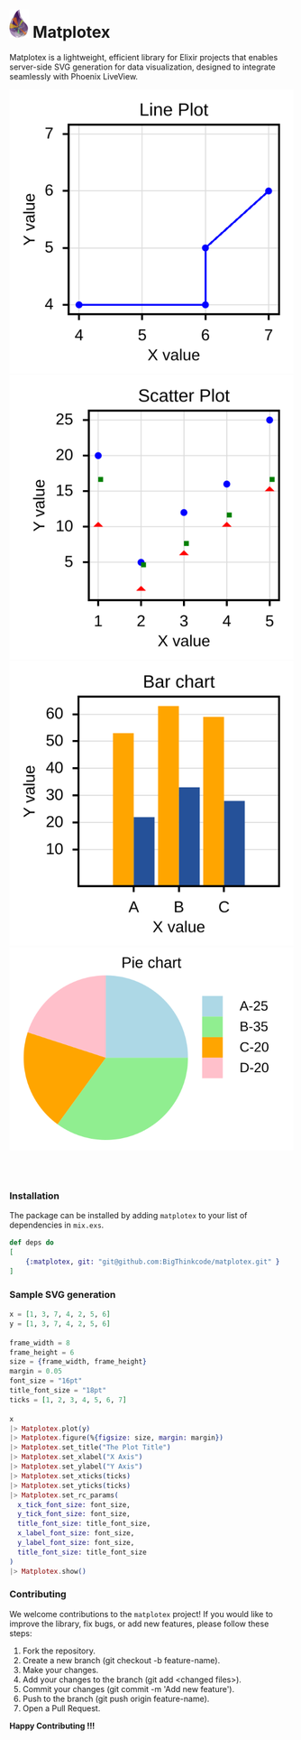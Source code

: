 # <img src="assets/images/matplotex_logo.png" height="50" /> Matplotex

Matplotex is a lightweight, efficient library for Elixir projects that enables server-side SVG generation for data visualization, designed to integrate seamlessly with Phoenix LiveView.

<img src="assets/images/line_plot_readme.svg"/>
<img src="assets/images/scatter_plot_readme.svg"/>
<img src="assets/images/bar_readme.svg"/>
<img src="assets/images/pie_readme.svg" style="margin-bottom: 45px;"/>

### Installation

The package can be installed by adding `matplotex` to your list of dependencies in `mix.exs`.

```elixir
def deps do
[
    {:matplotex, git: "git@github.com:BigThinkcode/matplotex.git" }
]
```

### Sample SVG generation

```elixir
x = [1, 3, 7, 4, 2, 5, 6]
y = [1, 3, 7, 4, 2, 5, 6]

frame_width = 8
frame_height = 6
size = {frame_width, frame_height}
margin = 0.05
font_size = "16pt"
title_font_size = "18pt"
ticks = [1, 2, 3, 4, 5, 6, 7]

x
|> Matplotex.plot(y)
|> Matplotex.figure(%{figsize: size, margin: margin})
|> Matplotex.set_title("The Plot Title")
|> Matplotex.set_xlabel("X Axis")
|> Matplotex.set_ylabel("Y Axis")
|> Matplotex.set_xticks(ticks)
|> Matplotex.set_yticks(ticks)
|> Matplotex.set_rc_params(
  x_tick_font_size: font_size,
  y_tick_font_size: font_size,
  title_font_size: title_font_size,
  x_label_font_size: font_size,
  y_label_font_size: font_size,
  title_font_size: title_font_size
)
|> Matplotex.show()

```

### Contributing
We welcome contributions to the `matplotex` project! If you would like to improve the library, fix bugs, or add new features, please follow these steps:
1. Fork the repository.
2. Create a new branch (git checkout -b feature-name).
3. Make your changes.
4.  Add your changes to the branch  (git add \<changed files\>).
5. Commit your changes (git commit -m 'Add new feature').
6. Push to the branch (git push origin feature-name).
7. Open a Pull Request.

**Happy Contributing !!!**

